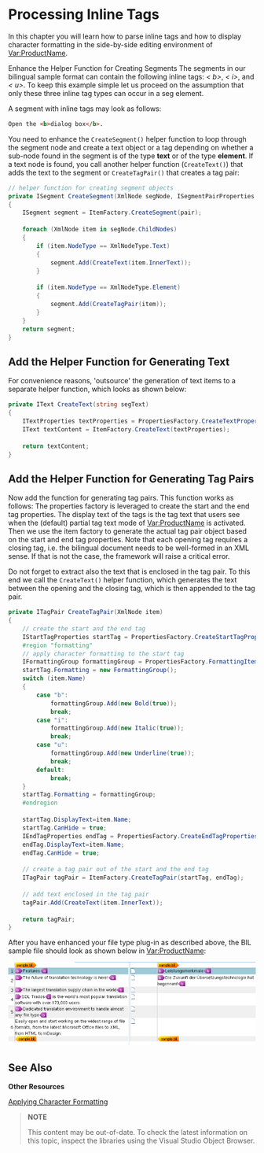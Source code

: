 Processing Inline Tags
==

In this chapter you will learn how to parse inline tags and how to display character formatting in the side-by-side editing environment of <Var:ProductName>.

Enhance the Helper Function for Creating Segments
The segments in our bilingual sample format can contain the following inline tags: *< b>*, *< i>*, and *< u>*. To keep this example simple let us proceed on the assumption that only these three inline tag types can occur in a seg element.

A segment with inline tags may look as follows:

```html
Open the <b>dialog box</b>.
```

You need to enhance the ```CreateSegment()``` helper function to loop through the segment node and create a text object or a tag depending on whether a sub-node found in the segment is of the type **text** or of the type **element**. If a text node is found, you call another helper function (```CreateText()```) that adds the text to the segment or ```CreateTagPair()``` that creates a tag pair:

```cs
// helper function for creating segment objects
private ISegment CreateSegment(XmlNode segNode, ISegmentPairProperties pair)
{
    ISegment segment = ItemFactory.CreateSegment(pair);

    foreach (XmlNode item in segNode.ChildNodes)
    {
        if (item.NodeType == XmlNodeType.Text)
        {
            segment.Add(CreateText(item.InnerText));
        }

        if (item.NodeType == XmlNodeType.Element)
        {
            segment.Add(CreateTagPair(item));
        }
    }
    return segment;
}
```

Add the Helper Function for Generating Text
--

For convenience reasons, 'outsource' the generation of text items to a separate helper function, which looks as shown below:

```cs
private IText CreateText(string segText)
{
    ITextProperties textProperties = PropertiesFactory.CreateTextProperties(segText);
    IText textContent = ItemFactory.CreateText(textProperties);

    return textContent;
}
```

Add the Helper Function for Generating Tag Pairs
--

Now add the function for generating tag pairs. This function works as follows: The properties factory is leveraged to create the start and the end tag properties. The display text of the tags is the tag text that users see when the (default) partial tag text mode of <Var:ProductName> is activated. Then we use the item factory to generate the actual tag pair object based on the start and end tag properties. Note that each opening tag requires a closing tag, i.e. the bilingual document needs to be well-formed in an XML sense. If that is not the case, the framework will raise a critical error.

Do not forget to extract also the text that is enclosed in the tag pair. To this end we call the ```CreateText()``` helper function, which generates the text between the opening and the closing tag, which is then appended to the tag pair.

```cs
private ITagPair CreateTagPair(XmlNode item)
{
    // create the start and the end tag
    IStartTagProperties startTag = PropertiesFactory.CreateStartTagProperties(item.Name);
    #region "formatting"
    // apply character formatting to the start tag
    IFormattingGroup formattingGroup = PropertiesFactory.FormattingItemFactory.CreateFormatting();
    startTag.Formatting = new FormattingGroup();
    switch (item.Name)
    {
        case "b":
            formattingGroup.Add(new Bold(true));
            break;
        case "i":
            formattingGroup.Add(new Italic(true));
            break;
        case "u":
            formattingGroup.Add(new Underline(true));
            break;
        default:
            break;
    }
    startTag.Formatting = formattingGroup;
    #endregion

    startTag.DisplayText=item.Name;
    startTag.CanHide = true;
    IEndTagProperties endTag = PropertiesFactory.CreateEndTagProperties(item.Name);
    endTag.DisplayText=item.Name;
    endTag.CanHide = true;

    // create a tag pair out of the start and the end tag
    ITagPair tagPair = ItemFactory.CreateTagPair(startTag, endTag);

    // add text enclosed in the tag pair
    tagPair.Add(CreateText(item.InnerText));

    return tagPair;
}
```

After you have enhanced your file type plug-in as described above, the BIL sample file should look as shown below in <Var:ProductName>:

![BilWithTags](images/BilWithTags.jpg)

See Also
--

**Other Resources**

[Applying Character Formatting](applying_character_formatting.md)

>**NOTE**
>
> This content may be out-of-date. To check the latest information on this topic, inspect the libraries using the Visual Studio Object Browser.
